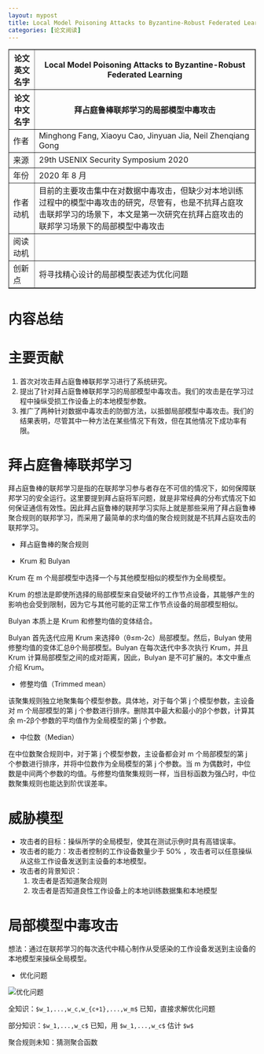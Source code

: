 ```yaml
---
layout: mypost
title: Local Model Poisoning Attacks to Byzantine-Robust Federated Learning
categories: [论文阅读]
---
```


<table border="1">
    <tr>
        <th>论文英文名字</th>
        <th>Local Model Poisoning Attacks to Byzantine-Robust Federated Learning</th>
    </tr>
    <tr>
        <th>论文中文名字</th>
        <th>拜占庭鲁棒联邦学习的局部模型中毒攻击</th>
    </tr>
    <tr>
        <td>作者</td>
        <td>Minghong Fang, Xiaoyu Cao, Jinyuan Jia, Neil Zhenqiang Gong</td>
    </tr>
    <tr>
        <td>来源</td>
        <td>29th USENIX Security Symposium 2020</td>
    </tr>
    <tr>
        <td>年份</td>
        <td>2020 年 8 月</td>
    </tr>
    <tr>
        <td>作者动机</td>
        <td>目前的主要攻击集中在对数据中毒攻击，但缺少对本地训练过程中的模型中毒攻击的研究，尽管有，也是不抗拜占庭攻击联邦学习的场景下，本文是第一次研究在抗拜占庭攻击的联邦学习场景下的局部模型中毒攻击</td>
    </tr>
    <tr>
        <td>阅读动机</td>
        <td></td>
    </tr>
    <tr>
        <td>创新点</td>
        <td>将寻找精心设计的局部模型表述为优化问题</td>
    </tr>
</table>

# 内容总结  

# 主要贡献

1. 首次对攻击拜占庭鲁棒联邦学习进行了系统研究。
2. 提出了针对拜占庭鲁棒联邦学习的局部模型中毒攻击。我们的攻击是在学习过程中操纵受损工作设备上的本地模型参数。
3. 推广了两种针对数据中毒攻击的防御方法，以抵御局部模型中毒攻击。我们的结果表明，尽管其中一种方法在某些情况下有效，但在其他情况下成功率有限。

# 拜占庭鲁棒联邦学习

拜占庭鲁棒的联邦学习是指的在联邦学习参与者存在不可信的情况下，如何保障联邦学习的安全运行。这里要提到拜占庭将军问题，就是非常经典的分布式情况下如何保证通信有效性。因此拜占庭鲁棒的联邦学习实际上就是那些采用了拜占庭鲁棒聚合规则的联邦学习，而采用了最简单的求均值的聚合规则就是不抗拜占庭攻击的联邦学习。

+ 拜占庭鲁棒的聚合规则

+ Krum 和 Bulyan

Krum 在 m 个局部模型中选择一个与其他模型相似的模型作为全局模型。

Krum 的想法是即使所选择的局部模型来自受破坏的工作节点设备，其能够产生的影响也会受到限制，因为它与其他可能的正常工作节点设备的局部模型相似。

Bulyan 本质上是 Krum 和修整均值的变体结合。

Bulyan 首先迭代应用 Krum 来选择θ（θ≤m-2c）局部模型。然后，Bulyan 使用修整均值的变体汇总θ个局部模型。Bulyan 在每次迭代中多次执行 Krum，并且 Krum 计算局部模型之间的成对距离，因此，Bulyan 是不可扩展的。本文中重点介绍 Krum。

+ 修整均值（Trimmed mean）

该聚集规则独立地聚集每个模型参数。具体地，对于每个第 j 个模型参数，主设备对 m 个局部模型的第 j 个参数进行排序。删除其中最大和最小的β个参数，计算其余 m-2β个参数的平均值作为全局模型的第 j 个参数。

+ 中位数（Median）

在中位数聚合规则中，对于第 j 个模型参数，主设备都会对 m 个局部模型的第 j 个参数进行排序，并将中位数作为全局模型的第 j 个参数。当 m 为偶数时，中位数是中间两个参数的均值。与修整均值聚集规则一样，当目标函数为强凸时，中位数聚集规则也能达到阶优误差率。

# 威胁模型

+ 攻击者的目标：操纵所学的全局模型，使其在测试示例时具有高错误率。
+ 攻击者的能力：攻击者控制的工作设备数量少于 50% ，攻击者可以任意操纵从这些工作设备发送到主设备的本地模型。
+ 攻击者的背景知识：
  1. 攻击者是否知道聚合规则
  2. 攻击者是否知道良性工作设备上的本地训练数据集和本地模型

# 局部模型中毒攻击

想法：通过在联邦学习的每次迭代中精心制作从受感染的工作设备发送到主设备的本地模型来操纵全局模型。

+ 优化问题

![优化问题](优化问题.png)

全知识：`$w_1,...,w_c,w_{c+1},...,w_m$` 已知，直接求解优化问题

部分知识：`$w_1,...,w_c$` 已知，用 `$w_1,...,w_c$` 估计 `$w$`

聚合规则未知：猜测聚合函数